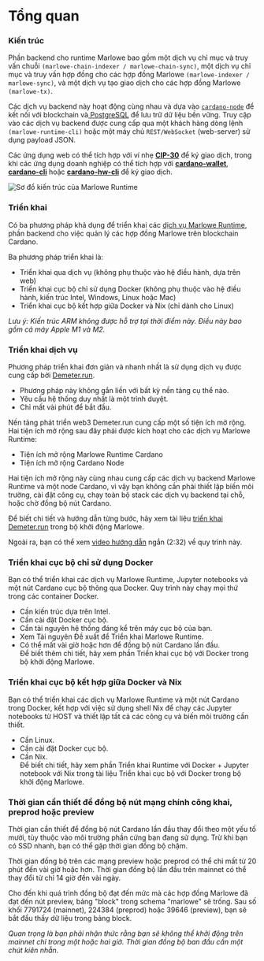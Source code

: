 # Tổng quan

### Kiến trúc&#x20;

Phần backend cho runtime Marlowe bao gồm một dịch vụ chỉ mục và truy vấn chuỗi `(marlowe-chain-indexer / marlowe-chain-sync)`, một dịch vụ chỉ mục và truy vấn hợp đồng cho các hợp đồng Marlowe `(marlowe-indexer / marlowe-sync)`, và một dịch vụ tạo giao dịch cho các hợp đồng Marlowe `(marlowe-tx)`.&#x20;

Các dịch vụ backend này hoạt động cùng nhau và dựa vào [`cardano-node`](https://github.com/input-output-hk/cardano-node/blob/master/README.rst) để kết nối với blockchain và[ PostgreSQL](https://www.postgresql.org/) để lưu trữ dữ liệu bền vững. Truy cập vào các dịch vụ backend được cung cấp qua một khách hàng dòng lệnh `(marlowe-runtime-cli)` hoặc một máy chủ `REST/WebSocket` (web-server) sử dụng payload JSON.&#x20;

Các ứng dụng web có thể tích hợp với ví nhẹ [**CIP-30**](https://cips.cardano.org/cips/cip30/) để ký giao dịch, trong khi các ứng dụng doanh nghiệp có thể tích hợp với [**cardano-wallet**](https://github.com/input-output-hk/cardano-wallet/blob/master/README.md), [**cardano-cli**](https://github.com/input-output-hk/cardano-node/blob/master/cardano-cli/README.md) hoặc [**cardano-hw-cli**](https://github.com/vacuumlabs/cardano-hw-cli/blob/develop/README.md) để ký giao dịch.

![Sơ đồ kiến trúc của Marlowe Runtime](https://docs.marlowe.iohk.io/assets/images/Marlowe-Runtime-Architecture-31-Jan-2024-96a2a56901d6ef3b014a1c1f4b480e87.png)

### Triển khai

Có ba phương pháp khả dụng để triển khai các [dịch vụ Marlowe Runtime](https://docs.marlowe.iohk.io/docs/platform-and-architecture/architecture), phần backend cho việc quản lý các hợp đồng Marlowe trên blockchain Cardano.

Ba phương pháp triển khai là:

* Triển khai qua dịch vụ (không phụ thuộc vào hệ điều hành, dựa trên web)
* Triển khai cục bộ chỉ sử dụng Docker (không phụ thuộc vào hệ điều hành, kiến trúc Intel, Windows, Linux hoặc Mac)
* Triển khai cục bộ kết hợp giữa Docker và Nix (chỉ dành cho Linux)

_Lưu ý: Kiến trúc ARM không được hỗ trợ tại thời điểm này. Điều này bao gồm cả máy Apple M1 và M2._

### **Triển khai dịch vụ**

Phương pháp triển khai đơn giản và nhanh nhất là sử dụng dịch vụ được cung cấp bởi [Demeter.run](https://demeter.run/).

* Phương pháp này không gắn liền với bất kỳ nền tảng cụ thể nào.
* Yêu cầu hệ thống duy nhất là một trình duyệt.
* Chỉ mất vài phút để bắt đầu.

Nền tảng phát triển web3 Demeter.run cung cấp một số tiện ích mở rộng. Hai tiện ích mở rộng sau đây phải được kích hoạt cho các dịch vụ Marlowe Runtime:

* Tiện ích mở rộng Marlowe Runtime Cardano
* Tiện ích mở rộng Cardano Node

Hai tiện ích mở rộng này cùng nhau cung cấp các dịch vụ backend Marlowe Runtime và một node Cardano, vì vậy bạn không cần phải thiết lập biến môi trường, cài đặt công cụ, chạy toàn bộ stack các dịch vụ backend tại chỗ, hoặc chờ đồng bộ nút Cardano.

Để biết chi tiết và hướng dẫn từng bước, hãy xem tài liệu [triển khai Demeter.run](https://github.com/input-output-hk/marlowe-starter-kit/blob/main/docs/demeter-run.md) trong bộ khởi động Marlowe.

Ngoài ra, bạn có thể xem [video hướng dẫn](https://www.youtube.com/watch?v=IHfVRO\_7KeM\&list=PLnPTB0CuBOByGbvUmubLs0a3Y0b\_HqGPD\&index=3) ngắn (2:32) về quy trình này.

### **Triển khai cục bộ chỉ sử dụng Docker**

Bạn có thể triển khai các dịch vụ Marlowe Runtime, Jupyter notebooks và một nút Cardano cục bộ thông qua Docker. Quy trình này chạy mọi thứ trong các container Docker.

* Cần kiến trúc dựa trên Intel.
* Cần cài đặt Docker cục bộ.
* Cần tài nguyên hệ thống đáng kể trên máy cục bộ của bạn.
* Xem Tài nguyên Đề xuất để Triển khai Marlowe Runtime.
* Có thể mất vài giờ hoặc hơn để đồng bộ nút Cardano lần đầu.\
  Để biết thêm chi tiết, hãy xem phần Triển khai cục bộ với Docker trong bộ khởi động Marlowe.

### **Triển khai cục bộ kết hợp giữa Docker và Nix**

Bạn có thể triển khai các dịch vụ Marlowe Runtime và một nút Cardano trong Docker, kết hợp với việc sử dụng shell Nix để chạy các Jupyter notebooks từ HOST và thiết lập tất cả các công cụ và biến môi trường cần thiết.

* Cần Linux.
* Cần cài đặt Docker cục bộ.
* Cần Nix.\
  Để biết chi tiết, hãy xem phần Triển khai Runtime với Docker + Jupyter notebook với Nix trong tài liệu Triển khai cục bộ với Docker trong bộ khởi động Marlowe.

### **Thời gian cần thiết để đồng bộ nút mạng chính công khai, preprod hoặc preview**

Thời gian cần thiết để đồng bộ nút Cardano lần đầu thay đổi theo một yếu tố mười, tùy thuộc vào môi trường phần cứng bạn đang sử dụng. Trừ khi bạn có SSD nhanh, bạn có thể gặp thời gian đồng bộ chậm.&#x20;

Thời gian đồng bộ trên các mạng preview hoặc preprod có thể chỉ mất từ 20 phút đến vài giờ hoặc hơn. Thời gian đồng bộ lần đầu trên mainnet có thể thay đổi từ chỉ 14 giờ đến vài ngày.

Cho đến khi quá trình đồng bộ đạt đến mức mà các hợp đồng Marlowe đã đạt đến nút preview, bảng "block" trong schema "marlowe" sẽ trống. Sau số khối 7791724 (mainnet), 224384 (preprod) hoặc 39646 (preview), bạn sẽ bắt đầu thấy dữ liệu trong bảng block.&#x20;

_Quan trọng là bạn phải nhận thức rằng bạn sẽ không thể khởi động trên mainnet chỉ trong một hoặc hai giờ. Thời gian đồng bộ ban đầu cần một chút kiên nhẫn._

